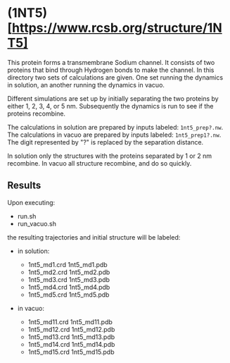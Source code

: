 # (1NT5)[https://www.rcsb.org/structure/1NT5]

This protein forms a transmembrane Sodium channel. It consists of two proteins that bind 
through Hydrogen bonds to make the channel. In this directory two sets of calculations
are given. One set running the dynamics in solution, an another running the dynamics in
vacuo.

Different simulations are set up by initially separating the two proteins by either
1, 2, 3, 4, or 5 nm. Subsequently the dynamics is run to see if the proteins 
recombine.

The calculations in solution are prepared by inputs labeled: `1nt5_prep?.nw`.
The calculations in vacuo are prepared by inputs labeled: `1nt5_prep1?.nw`.
The digit represented by "?" is replaced by the separation distance.

In solution only the structures with the proteins separated by 1 or 2 nm recombine.
In vacuo all structure recombine, and do so quickly.

## Results

Upon executing:

- run.sh
- run_vacuo.sh

the resulting trajectories and initial structure will be labeled:

- in solution:

  - 1nt5_md1.crd  1nt5_md1.pdb
  - 1nt5_md2.crd  1nt5_md2.pdb
  - 1nt5_md3.crd  1nt5_md3.pdb
  - 1nt5_md4.crd  1nt5_md4.pdb
  - 1nt5_md5.crd  1nt5_md5.pdb

- in vacuo:

  - 1nt5_md11.crd 1nt5_md11.pdb
  - 1nt5_md12.crd 1nt5_md12.pdb
  - 1nt5_md13.crd 1nt5_md13.pdb
  - 1nt5_md14.crd 1nt5_md14.pdb
  - 1nt5_md15.crd 1nt5_md15.pdb
